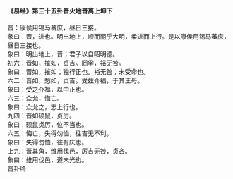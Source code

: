 <font face=微软雅黑>

#### 《易经》第三十五卦晋火地晋离上坤下   

晋：康侯用锡马蕃庶，昼日三接。   
彖曰：晋，进也。明出地上，顺而丽乎大明，柔进而上行。是以康侯用锡马蕃庶，昼日三接也。   
象曰：明出地上，晋；君子以自昭明德。   
初六：晋如，摧如，贞吉。罔孚，裕无咎。   
象曰：晋如，摧如；独行正也。裕无咎；未受命也。   
六二：晋如，愁如，贞吉。受兹介福，于其王母。   
象曰：受之介福，以中正也。   
六三：众允，悔亡。   
象曰：众允之，志上行也。   
九四：晋如硕鼠，贞厉。   
象曰：硕鼠贞厉，位不当也。   
六五：悔亡，失得勿恤，往吉无不利。   
象曰：失得勿恤，往有庆也。   
上九：晋其角，维用伐邑，厉吉无咎，贞吝。   
象曰：维用伐邑，道未光也。   
晋卦终   

</font>
